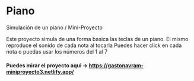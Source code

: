 # Piano
Simulación de un piano / Mini-Proyecto

Este proyecto simula de una forma basica las teclas de un piano. El mismo reproduce el sonido de cada nota al tocarla
Puedes hacer click en cada nota o puedas usar los números del 1 al 7

#### Puedes mirar el proyecto aqui -> https://gastonavram-miniproyecto3.netlify.app/
